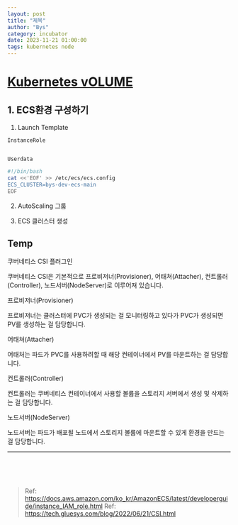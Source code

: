 ```yaml
---
layout: post
title: "제목"
author: "Bys"
category: incubator
date: 2023-11-21 01:00:00
tags: kubernetes node
---
```


# [Kubernetes vOLUME](https://kubernetes.io/docs/concepts/architecture/nodes/)


## 1. ECS환경 구성하기 

1. Launch Template

`InstanceRole`  
```yaml
```

`Userdata`  
```bash
#!/bin/bash
cat <<'EOF' >> /etc/ecs/ecs.config
ECS_CLUSTER=bys-dev-ecs-main
EOF
```



2. AutoScaling 그룹

3. ECS 클러스터 생성


Temp
-------------------------
쿠버네티스 CSI 플러그인

쿠버네티스 CSI은 기본적으로 프로비저너(Provisioner), 어태쳐(Attacher), 컨트롤러(Controller), 노드서버(NodeServer)로 이루어져 있습니다.

프로비저너(Provisioner)

프로비저너는 클러스터에 PVC가 생성되는 걸 모니터링하고 있다가 PVC가 생성되면 PV를 생성하는 걸 담당합니다.

어태쳐(Attacher)

어태처는 파드가 PVC를 사용하려할 때 해당 컨테이너에서 PV를 마운트하는 걸 담당합니다.

컨트롤러(Controller)

컨트롤러는 쿠버네티스 컨테이너에서 사용할 볼륨을 스토리지 서버에서 생성 및 삭제하는 걸 담당합니다.

노드서버(NodeServer)

노드서버는 파드가 배포될 노드에서 스토리지 볼륨에 마운트할 수 있게 환경을 만드는 걸 담당합니다.


-------------------------
<br><br><br>

> Ref: https://docs.aws.amazon.com/ko_kr/AmazonECS/latest/developerguide/instance_IAM_role.html
> Ref: https://tech.gluesys.com/blog/2022/06/21/CSI.html